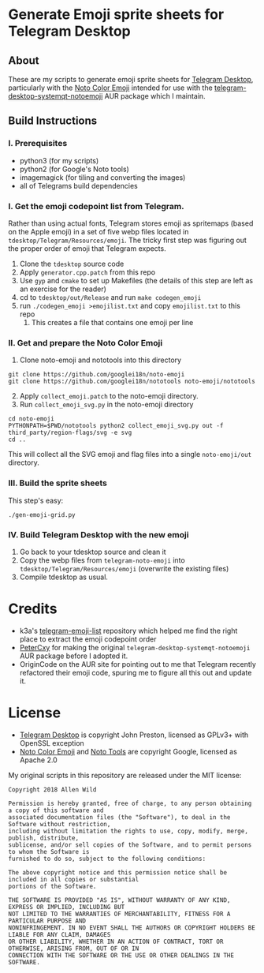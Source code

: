 # Generate Emoji sprite sheets for Telegram Desktop

## About
These are my scripts to generate emoji sprite sheets for [Telegram Desktop](https://github.com/telegramdesktop/tdesktop),
particularly with the [Noto Color Emoji](https://github.com/googlei18n/noto-emoji) intended for use
with the [telegram-desktop-systemqt-notoemoji](https://aur.archlinux.org/packages/telegram-desktop-systemqt-notoemoji)
AUR package which I maintain.

## Build Instructions

### I. Prerequisites
* python3 (for my scripts)
* python2 (for Google's Noto tools)
* imagemagick (for tiling and converting the images)
* all of Telegrams build dependencies

### I. Get the emoji codepoint list from Telegram.
Rather than using actual fonts, Telegram stores emoji as spritemaps (based on the Apple emoji) in
a set of five webp files located in `tdesktop/Telegram/Resources/emoji`. The tricky first step was
figuring out the proper order of emoji that Telegram expects.

1. Clone the `tdesktop` source code
2. Apply `generator.cpp.patch` from this repo
3. Use `gyp` and `cmake` to set up Makefiles (the details of this step are left as an exercise for
   the reader)
4. cd to `tdesktop/out/Release` and run `make codegen_emoji`
5. run `./codegen_emoji >emojilist.txt` and copy `emojilist.txt` to this repo
   1. This creates a file that contains one emoji per line

### II. Get and prepare the Noto Color Emoji
1. Clone noto-emoji and nototools into this directory
```
git clone https://github.com/googlei18n/noto-emoji
git clone https://github.com/googlei18n/nototools noto-emoji/nototools
```
2. Apply `collect_emoji.patch` to the noto-emoji directory.
3. Run `collect_emoji_svg.py` in the noto-emoji directory
```
cd noto-emoji
PYTHONPATH=$PWD/nototools python2 collect_emoji_svg.py out -f third_party/region-flags/svg -e svg
cd ..
```
This will collect all the SVG emoji and flag files into a single `noto-emoji/out` directory.

### III. Build the sprite sheets
This step's easy:
```
./gen-emoji-grid.py
```

### IV. Build Telegram Desktop with the new emoji
1. Go back to your tdesktop source and clean it
2. Copy the webp files from `telegram-noto-emoji` into `tdesktop/Telegram/Resources/emoji`
   (overwrite the existing files)
3. Compile tdesktop as usual.

# Credits
* k3a's [telegram-emoji-list](https://github.com/k3a/telegram-emoji-list) repository which helped me
  find the right place to extract the emoji codepoint order
* [PeterCxy](https://github.com/PeterCxy) for making the original
  `telegram-desktop-systemqt-notoemoji` AUR package before I adopted it.
* OriginCode on the AUR site for pointing out to me that Telegram recently refactored their emoji
  code, spuring me to figure all this out and update it.

# License
* [Telegram Desktop](https://github.com/telegramdesktop/tdesktop/blob/dev/LEGAL) is copyright John
  Preston, licensed as GPLv3+ with OpenSSL exception
* [Noto Color Emoji](https://github.com/googlei18n/noto-emoji/blob/master/LICENSE) and
  [Noto Tools](https://github.com/googlei18n/nototools/blob/master/LICENSE) are copyright Google,
   licensed as Apache 2.0

My original scripts in this repository are released under the MIT license:
```
Copyright 2018 Allen Wild

Permission is hereby granted, free of charge, to any person obtaining a copy of this software and
associated documentation files (the "Software"), to deal in the Software without restriction,
including without limitation the rights to use, copy, modify, merge, publish, distribute,
sublicense, and/or sell copies of the Software, and to permit persons to whom the Software is
furnished to do so, subject to the following conditions:

The above copyright notice and this permission notice shall be included in all copies or substantial
portions of the Software.

THE SOFTWARE IS PROVIDED "AS IS", WITHOUT WARRANTY OF ANY KIND, EXPRESS OR IMPLIED, INCLUDING BUT
NOT LIMITED TO THE WARRANTIES OF MERCHANTABILITY, FITNESS FOR A PARTICULAR PURPOSE AND
NONINFRINGEMENT. IN NO EVENT SHALL THE AUTHORS OR COPYRIGHT HOLDERS BE LIABLE FOR ANY CLAIM, DAMAGES
OR OTHER LIABILITY, WHETHER IN AN ACTION OF CONTRACT, TORT OR OTHERWISE, ARISING FROM, OUT OF OR IN
CONNECTION WITH THE SOFTWARE OR THE USE OR OTHER DEALINGS IN THE SOFTWARE.
```
